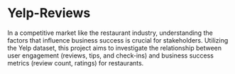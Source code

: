 # Yelp-Reviews
In a competitive market like the restaurant industry, understanding the factors that influence business success is crucial for stakeholders. Utilizing the Yelp dataset, this project aims to investigate the relationship between user engagement (reviews, tips, and check-ins) and business success metrics (review count, ratings) for restaurants.
